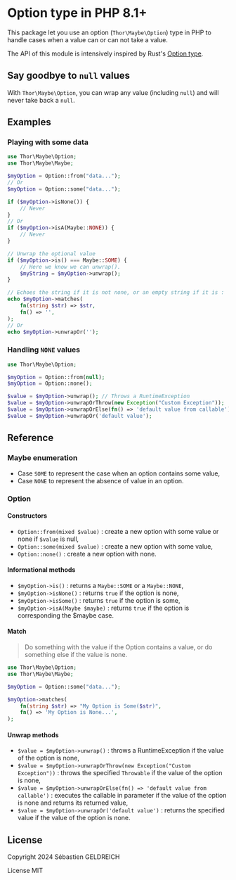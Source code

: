 # Option type in PHP 8.1+

This package let you use an option (`Thor\Maybe\Option`) type in PHP to handle cases when a value can or can not take a value.

The API of this module is intensively inspired by Rust's [Option type](https://doc.rust-lang.org/std/option/).

## Say goodbye to `null` values

With `Thor\Maybe\Option`, you can wrap any value (including `null`) and will never take back a `null`.

## Examples

### Playing with some data

```php
use Thor\Maybe\Option;
use Thor\Maybe\Maybe;

$myOption = Option::from("data...");
// Or
$myOption = Option::some("data...");

if ($myOption->isNone()) {
    // Never
}
// Or
if ($myOption->isA(Maybe::NONE)) {
    // Never
}

// Unwrap the optional value
if ($myOption->is() === Maybe::SOME) {
    // Here we know we can unwrap().
    $myString = $myOption->unwrap();
}

// Echoes the string if it is not none, or an empty string if it is :
echo $myOption->matches(
    fn(string $str) => $str,
    fn() => '',
);
// Or
echo $myOption->unwrapOr('');
```

### Handling `NONE` values

```php
use Thor\Maybe\Option;

$myOption = Option::from(null);
$myOption = Option::none();

$value = $myOption->unwrap(); // Throws a RuntimeException
$value = $myOption->unwrapOrThrow(new Exception("Custom Exception"));
$value = $myOption->unwrapOrElse(fn() => 'default value from callable');
$value = $myOption->unwrapOr('default value');
```

## Reference

### Maybe enumeration

- Case `SOME` to represent the case when an option contains some value,
- Case `NONE` to represent the absence of value in an option.

### Option

#### Constructors

- `Option::from(mixed $value)` : create a new option with some value or none if `$value` is null,
- `Option::some(mixed $value)` : create a new option with some value,
- `Option::none()` : create a new option with none.

#### Informational methods

- `$myOption->is()` : returns a `Maybe::SOME` or a `Maybe::NONE`,
- `$myOption->isNone()` : returns `true` if the option is none, 
- `$myOption->isSome()` : returns `true` if the option is some, 
- `$myOption->isA(Maybe $maybe)` : returns `true` if the option is corresponding the $maybe case.

#### Match

> Do something with the value if the Option contains a value,
> or do something else if the value is none.

```php
use Thor\Maybe\Option;
use Thor\Maybe\Maybe;

$myOption = Option::some("data...");

$myOption->matches(
    fn(string $str) => "My Option is Some($str)",
    fn() => 'My Option is None...',
);
```

#### Unwrap methods

- `$value = $myOption->unwrap()` : throws a RuntimeException if the value of the option is none,
- `$value = $myOption->unwrapOrThrow(new Exception("Custom Exception"))` : throws the specified `Throwable` if the value of the option is none,
- `$value = $myOption->unwrapOrElse(fn() => 'default value from callable')` : executes the callable in parameter if the value of the option is none and returns its returned value,
- `$value = $myOption->unwrapOr('default value')` : returns the specified value if the value of the option is none.

## License

Copyright 2024 Sébastien GELDREICH

License MIT